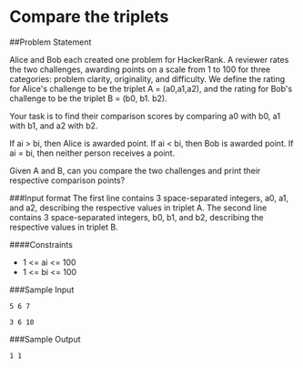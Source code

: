 # Compare the triplets

##Problem Statement

Alice and Bob each created one problem for HackerRank. A reviewer rates the two challenges, awarding points on a scale from 1 to 100 for three categories: problem clarity, originality, and difficulty.
We define the rating for Alice's challenge to be the triplet A = (a0,a1,a2), and the rating for Bob's challenge to be the triplet B = (b0, b1. b2).

Your task is to find their comparison scores by comparing a0 with b0, a1 with b1, and a2 with b2.

If ai > bi, then Alice is awarded  point.
If ai < bi, then Bob is awarded  point.
If ai = bi, then neither person receives a point.

Given A and B, can you compare the two challenges and print their respective comparison points?

###Input format
The first line contains 3 space-separated integers, a0, a1, and a2, describing the respective values in triplet A. 
The second line contains 3 space-separated integers, b0, b1, and b2, describing the respective values in triplet B.

####Constraints

* 1 <= ai <= 100
* 1 <= bi <= 100

###Sample Input

```
5 6 7

3 6 10
```

###Sample Output

```
1 1 
```
